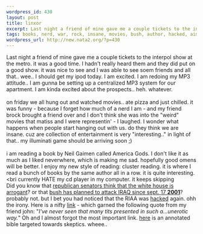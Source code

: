 ```yaml
--- 
wordpress_id: 430
layout: post
title: linxor
excerpt: Last night a friend of mine gave me a couple tickets to the interpol show at the metro. it was a good time. I hadn't really heard them and they did put on a good show. it was nice to see and I was able to see soem friends and all that.. wee.. I should get my ipod today. I am excited. I am redoing my MP3 attitude.. I am gunna be setting up a centralized MP3 system for our apartment. I am kinda ex...
tags: books, nerd, war, rock, insane, movies, bush, author, hacked, aim, matiss, iraq, ipod
wordpress_url: http://new.nata2.org/?p=430
---
```

Last night a friend of mine gave me a couple tickets to the interpol show at the metro. it was a good time. I hadn't really heard them and they did put on a good show. it was nice to see and I was able to see soem friends and all that.. wee.. I should get my ipod today. I am excited. I am redoing my MP3 attitude.. I am gunna be setting up a centralized MP3 system for our apartment. I am kinda excited about the prospects.. heh. whatever. <br/><br/>on friday we all hung out and watched movies.. ate pizza and just chilled. it was funny - because I forget how much of a nerd I am - and my friend brock brought a friend over and I don't think she was into the "weird" movies that matiss and I were representin' - I laughed. I wonder what happens when people start hanging out with us. do they think we are insane. cuz are collection of entertainment is very "interesting.." in light of that.. my illuminati game should be arriving soon ;)<br/><br/>i am reading a book by Neil Gaimen called America Gods. I don't like it as much as I liked neverwhere, which is making me sad. hopefully good omens will be better. I enjoy my new style of reading: cluster reading. it is where I read a bunch of books by the same author all in a row. it is quite interesting. <br/><bri currently HATE my cd player in my computer. it keeps skipping<br/>Did you know that <a href="http://www.suntimes.com/output/novak/cst-edt-novak13.html">republican senators think that the white house is arrogant</a>? or that <a href="http://www.washingtonpost.com/ac2/wp-dyn/A43909-2003Jan11">bush has planned to attack IRAQ since sept. 17 <b>2001</b></a>? probably not. but I bet you had noticed that the RIAA was <a href="http://www.theregister.co.uk/content/55/28817.html">hacked</a> again. ohh the irony. Here is a nifty <a href="http://www.beautyreborn.com/pages/beforeandafter.htm">link</a> - which garned the following quote from my friend john: "<i>I've never seen that many tits presented in such a...unerotic way.</i>" Oh and I almost forgot the most important link. <a href="http://www.skepticsannotatedbible.com/">here</a> is an annotated bible targeted towards skeptics. wheee.. 
